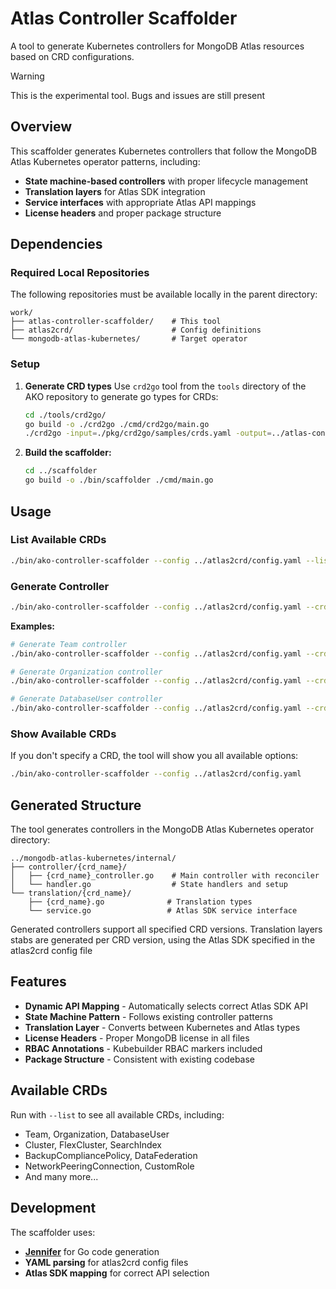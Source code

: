 # Atlas Controller Scaffolder

A tool to generate Kubernetes controllers for MongoDB Atlas resources based on CRD configurations.

> [!WARNING]
> This is the experimental tool. Bugs and issues are still present

## Overview

This scaffolder generates Kubernetes controllers that follow the MongoDB Atlas Kubernetes operator patterns, including:

- **State machine-based controllers** with proper lifecycle management
- **Translation layers** for Atlas SDK integration
- **Service interfaces** with appropriate Atlas API mappings
- **License headers** and proper package structure

## Dependencies

### Required Local Repositories

The following repositories must be available locally in the parent directory:

```
work/
├── atlas-controller-scaffolder/    # This tool
├── atlas2crd/                      # Config definitions
└── mongodb-atlas-kubernetes/       # Target operator
```

### Setup

1. **Generate CRD types**
    Use `crd2go` tool from the `tools` directory of the AKO repository to generate go types for CRDs:

    ```bash
    cd ./tools/crd2go/
    go build -o ./crd2go ./cmd/crd2go/main.go
    ./crd2go -input=./pkg/crd2go/samples/crds.yaml -output=../atlas-controller-scaffolder/pkg/api/v1
    ```

2. **Build the scaffolder:**
   ```bash
   cd ../scaffolder
   go build -o ./bin/scaffolder ./cmd/main.go
   ```


## Usage

### List Available CRDs

```bash
./bin/ako-controller-scaffolder --config ../atlas2crd/config.yaml --list
```

### Generate Controller

```bash
./bin/ako-controller-scaffolder --config ../atlas2crd/config.yaml --crd <CRD_KIND>
```

**Examples:**

```bash
# Generate Team controller
./bin/ako-controller-scaffolder --config ../atlas2crd/config.yaml --crd Team

# Generate Organization controller
./bin/ako-controller-scaffolder --config ../atlas2crd/config.yaml --crd Organization

# Generate DatabaseUser controller
./bin/ako-controller-scaffolder --config ../atlas2crd/config.yaml --crd DatabaseUser
```

### Show Available CRDs 

If you don't specify a CRD, the tool will show you all available options:

```bash
./bin/ako-controller-scaffolder --config ../atlas2crd/config.yaml
```

## Generated Structure

The tool generates controllers in the MongoDB Atlas Kubernetes operator directory:

```
../mongodb-atlas-kubernetes/internal/
├── controller/{crd_name}/
│   ├── {crd_name}_controller.go    # Main controller with reconciler
│   └── handler.go                  # State handlers and setup
└── translation/{crd_name}/
    ├── {crd_name}.go              # Translation types
    └── service.go                 # Atlas SDK service interface
```

Generated controllers support all specified CRD versions. Translation layers stabs are generated per CRD version, using the Atlas SDK specified in the atlas2crd config file

## Features

- **Dynamic API Mapping** - Automatically selects correct Atlas SDK API
- **State Machine Pattern** - Follows existing controller patterns
- **Translation Layer** - Converts between Kubernetes and Atlas types
- **License Headers** - Proper MongoDB license in all files
- **RBAC Annotations** - Kubebuilder RBAC markers included
- **Package Structure** - Consistent with existing codebase

## Available CRDs

Run with `--list` to see all available CRDs, including:

- Team, Organization, DatabaseUser
- Cluster, FlexCluster, SearchIndex
- BackupCompliancePolicy, DataFederation
- NetworkPeeringConnection, CustomRole
- And many more...

## Development

The scaffolder uses:

- **[Jennifer](https://github.com/dave/jennifer)** for Go code generation
- **YAML parsing** for atlas2crd config files
- **Atlas SDK mapping** for correct API selection

